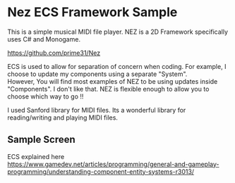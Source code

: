 # Nez ECS Framework Sample

This is a simple musical MIDI file player. NEZ is a 2D Framework specifically uses C# and Monogame.

https://github.com/prime31/Nez

ECS is used to allow for separation of concern when coding. For example, I choose to update my components using a separate "System".  
However, You will find most examples of NEZ to be using updates inside "Components".  I don't like that.  NEZ is flexible enough to allow you to choose which way to go !!

I used Sanford library for MIDI files.  Its a wonderful library for reading/writing and playing MIDI files.

## Sample Screen

ECS explained here https://www.gamedev.net/articles/programming/general-and-gameplay-programming/understanding-component-entity-systems-r3013/
